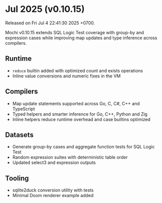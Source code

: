 # Jul 2025 (v0.10.15)

Released on Fri Jul 4 22:41:30 2025 +0700.

Mochi v0.10.15 extends SQL Logic Test coverage with group-by and expression cases while improving map updates and type inference across compilers.

## Runtime

- `reduce` builtin added with optimized count and exists operations
- Inline value conversions and numeric fixes in the VM

## Compilers

- Map update statements supported across Go, C, C#, C++ and TypeScript
- Typed helpers and smarter inference for Go, C++, Python and Zig
- Inline helpers reduce runtime overhead and case builtins optimized

## Datasets

- Generate group-by cases and aggregate function tests for SQL Logic Test
- Random expression suites with deterministic table order
- Updated select3 and expression outputs

## Tooling

- sqlite2duck conversion utility with tests
- Minimal Doom renderer example added

